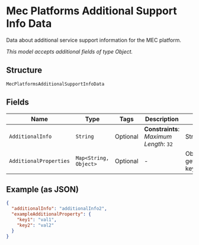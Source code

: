
# Mec Platforms Additional Support Info Data

Data about additional service support information for the MEC platform.

*This model accepts additional fields of type Object.*

## Structure

`MecPlatformsAdditionalSupportInfoData`

## Fields

| Name | Type | Tags | Description | Getter | Setter |
|  --- | --- | --- | --- | --- | --- |
| `AdditionalInfo` | `String` | Optional | **Constraints**: *Maximum Length*: `32` | String getAdditionalInfo() | setAdditionalInfo(String additionalInfo) |
| `AdditionalProperties` | `Map<String, Object>` | Optional | - | Object getAdditionalProperty(String key) | additionalProperty(String key, Object value) |

## Example (as JSON)

```json
{
  "additionalInfo": "additionalInfo2",
  "exampleAdditionalProperty": {
    "key1": "val1",
    "key2": "val2"
  }
}
```

